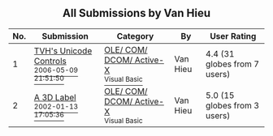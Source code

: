 ﻿<div align="center">

## All Submissions by Van Hieu

</div>

No.  | Submission | Category | By   | User Rating
---- | ---------- | -------- | ---- | -----------
1 | [TVH's Unicode Controls<br /><sup>2006-05-09 21:51:50</sup>](https://github.com/Planet-Source-Code/van-hieu-tvh-s-unicode-controls__1-65284) | [OLE/ COM/ DCOM/ Active\-X<br /><sup>Visual Basic</sup>](../ByCategory/ole-com-dcom-active-x__1-29.md) | Van Hieu | 4.4 (31 globes from 7 users)
2 | [A 3D Label<br /><sup>2002-01-13 17:05:36</sup>](https://github.com/Planet-Source-Code/van-hieu-a-3d-label__1-64258) | [OLE/ COM/ DCOM/ Active\-X<br /><sup>Visual Basic</sup>](../ByCategory/ole-com-dcom-active-x__1-29.md) | Van Hieu | 5.0 (15 globes from 3 users)
